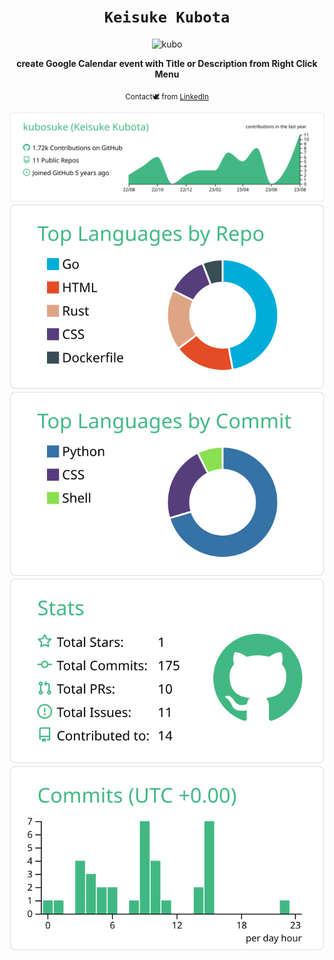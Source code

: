 <div align="center">

  <h1><code>Keisuke Kubota</code></h1>
  
  ![kubo](https://media.licdn.com/dms/image/D5603AQFPOC6zmMfaag/profile-displayphoto-shrink_400_400/0/1690461870666?e=1697673600&v=beta&t=MHG2ZbpmvOT2EXMvUIIgDmP-iyz8co9eBVf-zSNI3Lc)

  

  <strong>create Google Calendar event with Title or Description from Right Click Menu</strong>

  <sub>Contact🕊️ from <a href="https://www.linkedin.com/in/keisuke-kubota-219154210/">LinkedIn</a></sub>

  [![](https://raw.githubusercontent.com/kubosuke/kubosuke/master/profile-summary-card-output/vue/0-profile-details.svg)](https://github.com/vn7n24fzkq/github-profile-summary-cards)
[![](https://raw.githubusercontent.com/kubosuke/kubosuke/master/profile-summary-card-output/vue/1-repos-per-language.svg)](https://github.com/vn7n24fzkq/github-profile-summary-cards) [![](https://raw.githubusercontent.com/kubosuke/kubosuke/master/profile-summary-card-output/vue/2-most-commit-language.svg)](https://github.com/vn7n24fzkq/github-profile-summary-cards)
[![](https://raw.githubusercontent.com/kubosuke/kubosuke/master/profile-summary-card-output/vue/3-stats.svg)](https://github.com/vn7n24fzkq/github-profile-summary-cards) [![](https://raw.githubusercontent.com/kubosuke/kubosuke/master/profile-summary-card-output/vue/4-productive-time.svg)](https://github.com/vn7n24fzkq/github-profile-summary-cards)
</div>


